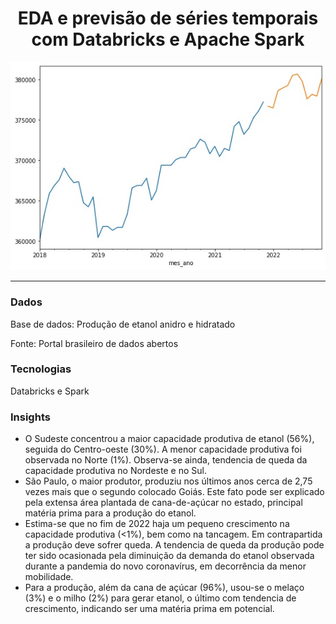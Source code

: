 <div align="center">
  <h1>EDA e previsão de séries temporais com Databricks e Apache Spark</h1>
</div>

  
<div align="center" >
  <img src="viewprevisao.jpg">
</div>



_________________




### Dados
Base de dados: Produção de etanol anidro e hidratado

Fonte: Portal brasileiro de dados abertos
  
### Tecnologias
Databricks e Spark

### Insights
  
- O Sudeste concentrou a maior capacidade produtiva de etanol (56%), seguida do Centro-oeste (30%). A menor capacidade produtiva foi observada no Norte (1%). Observa-se ainda, tendencia de queda da capacidade produtiva no Nordeste e no Sul.
- São Paulo, o maior produtor, produziu nos últimos anos cerca de 2,75 vezes mais que o segundo colocado Goiás. Este fato pode ser explicado pela extensa área plantada de cana-de-açúcar no estado, principal matéria prima para a produção do etanol. 
- Estima-se que no fim de 2022 haja um pequeno crescimento na capacidade produtiva (<1%), bem como na tancagem. Em contrapartida a produção deve sofrer queda. A tendencia de queda da produção pode ter sido ocasionada pela diminuição da demanda do etanol observada durante a pandemia do novo coronavírus, em decorrência da menor mobilidade.
- Para a produção, além da cana de açúcar (96%), usou-se o melaço (3%) e o milho (2%) para gerar etanol, o último com tendencia de crescimento, indicando ser uma matéria prima em potencial.
